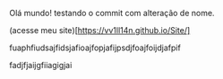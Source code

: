 Olá mundo!
testando o commit com alteração de nome.

(acesse meu site)[https://vv1ll14n.github.io/Site/] 


fuaphfiudsajfidsjafioajfopjafijpsdjfoajfoijdjafpif

fadjfjaijgfiiagigjai
